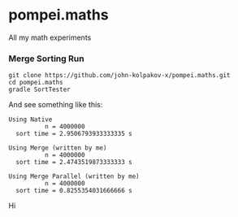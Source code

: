 # pompei.maths

All my math experiments

### Merge Sorting Run

    git clone https://github.com/john-kolpakov-x/pompei.maths.git
    cd pompei.maths
    gradle SortTester

And see something like this:

    Using Native
              n = 4000000
      sort time = 2.9506793933333335 s
    
    Using Merge (written by me)
              n = 4000000
      sort time = 2.4743519873333333 s
    
    Using Merge Parallel (written by me)
              n = 4000000
      sort time = 0.8255354031666666 s

Hi

